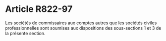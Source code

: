 # Article R822-97

Les sociétés de commissaires aux comptes autres que les sociétés civiles professionnelles sont soumises aux dispositions des sous-sections 1 et 3 de la présente section.
